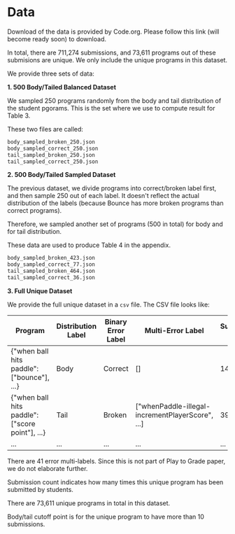 # Data

Download of the data is provided by Code.org. Please follow this link (will become ready soon) to download.

In total, there are 711,274 submissions, and 73,611 programs out of these submisions are unique. 
We only include the unique programs in this dataset.

We provide three sets of data:

**1. 500 Body/Tailed Balanced Dataset**

We sampled 250 programs randomly from the body and tail distribution of the student pgorams. This is the set where we use to compute
result for Table 3.

These two files are called:

```bash
body_sampled_broken_250.json
body_sampled_correct_250.json
tail_sampled_broken_250.json
tail_sampled_correct_250.json
```

**2. 500 Body/Tailed Sampled Dataset**

The previous dataset, we divide programs into correct/broken label first, and then sample 250 out of each label.
It doesn't reflect the actual distribution of the labels (because Bounce has more broken programs than correct programs).

Therefore, we sampled another set of programs (500 in total) for body and for tail distribution.

These data are used to produce Table 4 in the appendix.

```bash
body_sampled_broken_423.json
body_sampled_correct_77.json
tail_sampled_broken_464.json
tail_sampled_correct_36.json
```

**3. Full Unique Dataset**

We provide the full unique dataset in a `csv` file. The CSV file looks like:

| Program      | Distribution Label | Binary Error Label| Multi-Error Label | Submission Count |
| ----------- | ----------- | -----------| -----------| -----------|
| {"when ball hits paddle": ["bounce"], ...}      | Body       | Correct| [] | 145636 |
| {"when ball hits paddle": ["score point"], ...}   | Tail        | Broken | ["whenPaddle-illegal-incrementPlayerScore", ...] | 3955|
| ...  | ...        | ...  | ...  | ... |

There are 41 error multi-labels. Since this is not part of Play to Grade paper, we do not elaborate further.

Submission count indicates how many times this unique program has been submitted by students.

There are 73,611 unique programs in total in this dataset.

Body/tail cutoff point is for the unique program to have more than 10 submissions. 

